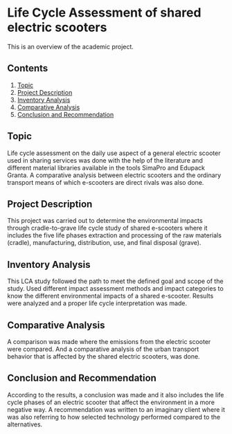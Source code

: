 # Life Cycle Assessment of shared electric scooters 
This is an overview of the academic project.

## Contents
1. [Topic](#topic)
1. [Project Description](project-description)
1. [Inventory Analysis](#inventory-analysis)
1. [Comparative Analysis](#comparative-analysis)
1. [Conclusion and Recommendation](#conclusion-recommendation)


<a id="topic"></a>
## Topic 
Life cycle assessment on the daily use aspect of a general electric scooter used in sharing services was done with the help of the literature and different material libraries available in the tools SimaPro and Edupack Granta. A comparative analysis between electric scooters and the ordinary transport means of which e-scooters are direct rivals was also done.

<a id="project-description"></a>
## Project Description
This project was carried out to determine the environmental impacts through cradle-to-grave life cycle study of shared e-scooters where it includes the five life phases extraction and processing of the raw materials (cradle), manufacturing, distribution, use, and final disposal (grave).

<a id="inventory-analysis"></a>
## Inventory Analysis
This LCA study followed the path to meet the defined goal and scope of the study. Used different impact assessment methods and impact categories to know the different environmental impacts of a shared e-scooter. Results were analyzed and a proper life cycle interpretation was made.

<a id="comparative-analysis"></a>
## Comparative Analysis
A comparison was made where the emissions from the electric scooter were compared. And a comparative analysis of the urban transport behavior that is affected by the shared electric scooters, was done. 

<a id="conclusion-recommendation"></a>
## Conclusion and Recommendation
According to the results, a conclusion was made and it also includes the life cycle phases of an electric scooter that affect the environment in a more negative way. A recommendation was written to an imaginary client where it was also referring to how selected technology performed compared to the alternatives.